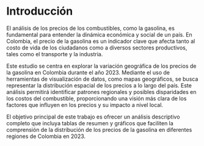 # Introducción

El análisis de los precios de los combustibles, como la gasolina, es fundamental para entender la dinámica económica y social de un país. En Colombia, el precio de la gasolina es un indicador clave que afecta tanto al costo de vida de los ciudadanos como a diversos sectores productivos, tales como el transporte y la industria.

Este estudio se centra en explorar la variación geográfica de los precios de la gasolina en Colombia durante el año 2023. Mediante el uso de herramientas de visualización de datos, como mapas geográficos, se busca representar la distribución espacial de los precios a lo largo del país. Este análisis permitirá identificar patrones regionales y posibles disparidades en los costos del combustible, proporcionando una visión más clara de los factores que influyen en los precios y su impacto a nivel local.

El objetivo principal de este trabajo es ofrecer un análisis descriptivo completo que incluya tablas de resumen y gráficos que faciliten la comprensión de la distribución de los precios de la gasolina en diferentes regiones de Colombia en 2023.

```{tableofcontents}
```
